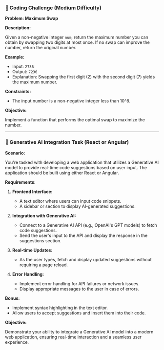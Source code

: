 ### 🧠 Coding Challenge (Medium Difficulty)

**Problem: Maximum Swap**

**Description:**

Given a non-negative integer `num`, return the maximum number you can obtain by swapping two digits at most once. If no swap can improve the number, return the original number.

**Example:**

- Input: `2736`
- Output: `7236`
- Explanation: Swapping the first digit (2) with the second digit (7) yields the maximum number.

**Constraints:**

- The input number is a non-negative integer less than 10^8.

**Objective:**

Implement a function that performs the optimal swap to maximize the number.

---

### 🤖 Generative AI Integration Task (React or Angular)

**Scenario:**

You're tasked with developing a web application that utilizes a Generative AI model to provide real-time code suggestions based on user input. The application should be built using either React or Angular.

**Requirements:**

1. **Frontend Interface:**

   - A text editor where users can input code snippets.
   - A sidebar or section to display AI-generated suggestions.

2. **Integration with Generative AI:**

   - Connect to a Generative AI API (e.g., OpenAI's GPT models) to fetch code suggestions.
   - Send the user's input to the API and display the response in the suggestions section.

3. **Real-time Updates:**

   - As the user types, fetch and display updated suggestions without requiring a page reload.

4. **Error Handling:**

   - Implement error handling for API failures or network issues.
   - Display appropriate messages to the user in case of errors.

**Bonus:**

- Implement syntax highlighting in the text editor.
- Allow users to accept suggestions and insert them into their code.

**Objective:**

Demonstrate your ability to integrate a Generative AI model into a modern web application, ensuring real-time interaction and a seamless user experience.
